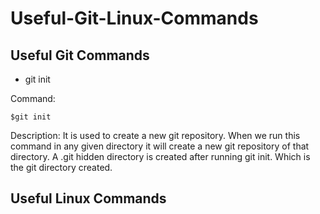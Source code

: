 # Useful-Git-Linux-Commands

## Useful Git Commands

- git init

Command:
```
$git init
```
Description: 
It is used to create a new git repository. When we run this command in any given directory it will create a new git repository of that directory. A .git 
hidden directory is created after running git init. Which is the git directory created. 


## Useful Linux Commands
